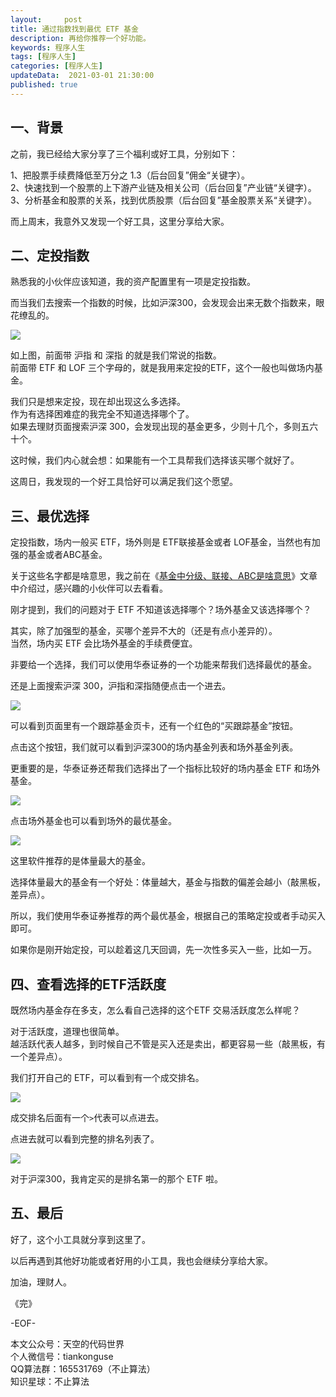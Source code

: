 ```yaml
---   
layout:     post  
title: 通过指数找到最优 ETF 基金    
description: 再给你推荐一个好功能。   
keywords: 程序人生  
tags: [程序人生]    
categories: [程序人生]  
updateData:  2021-03-01 21:30:00  
published: true  
---  
```



## 一、背景  


之前，我已经给大家分享了三个福利或好工具，分别如下：  


1、把股票手续费降低至万分之 1.3（后台回复”佣金“关键字）。  
2、快速找到一个股票的上下游产业链及相关公司（后台回复”产业链“关键字）。  
3、分析基金和股票的关系，找到优质股票（后台回复”基金股票关系“关键字）。  


而上周末，我意外又发现一个好工具，这里分享给大家。  


## 二、定投指数  


熟悉我的小伙伴应该知道，我的资产配置里有一项是定投指数。  


而当我们去搜索一个指数的时候，比如沪深300，会发现会出来无数个指数来，眼花缭乱的。  


![](http://res.tiankonguse.com/images/20221/03/01/001.jpeg)  


如上图，前面带 沪指 和 深指 的就是我们常说的指数。  
前面带 ETF 和 LOF 三个字母的，就是我用来定投的ETF，这个一般也叫做场内基金。   


我们只是想来定投，现在却出现这么多选择。  
作为有选择困难症的我完全不知道选择哪个了。  
如果去理财页面搜索沪深 300，会发现出现的基金更多，少则十几个，多则五六十个。  


这时候，我们内心就会想：如果能有一个工具帮我们选择该买哪个就好了。  


这周日，我发现的一个好工具恰好可以满足我们这个愿望。  


## 三、最优选择  


定投指数，场内一般买 ETF，场外则是 ETF联接基金或者 LOF基金，当然也有加强的基金或者ABC基金。  


关于这些名字都是啥意思，我之前在《[基金中分级、联接、ABC是啥意思](https://mp.weixin.qq.com/s/HtLHkeIUSnOl3kYt6pKzTA)》文章中介绍过，感兴趣的小伙伴可以去看看。  


刚才提到，我们的问题对于 ETF 不知道该选择哪个？场外基金又该选择哪个？  


其实，除了加强型的基金，买哪个差异不大的（还是有点小差异的）。  
当然，场内买 ETF 会比场外基金的手续费便宜。  


非要给一个选择，我们可以使用华泰证券的一个功能来帮我们选择最优的基金。  


还是上面搜索沪深 300，沪指和深指随便点击一个进去。  


![](http://res.tiankonguse.com/images/20221/03/01/002.png)  



可以看到页面里有一个跟踪基金页卡，还有一个红色的“买跟踪基金”按钮。  


点击这个按钮，我们就可以看到沪深300的场内基金列表和场外基金列表。  


更重要的是，华泰证券还帮我们选择出了一个指标比较好的场内基金 ETF 和场外基金。  



![](http://res.tiankonguse.com/images/20221/03/01/003.jpeg)  


点击场外基金也可以看到场外的最优基金。  


![](http://res.tiankonguse.com/images/20221/03/01/004.jpeg)  


这里软件推荐的是体量最大的基金。  


选择体量最大的基金有一个好处：体量越大，基金与指数的偏差会越小（敲黑板，差异点）。  


所以，我们使用华泰证券推荐的两个最优基金，根据自己的策略定投或者手动买入即可。  


如果你是刚开始定投，可以趁着这几天回调，先一次性多买入一些，比如一万。  



## 四、查看选择的ETF活跃度  


既然场内基金存在多支，怎么看自己选择的这个ETF 交易活跃度怎么样呢？  


对于活跃度，道理也很简单。  
越活跃代表人越多，到时候自己不管是买入还是卖出，都更容易一些（敲黑板，有一个差异点）。  


我们打开自己的 ETF，可以看到有一个成交排名。  


![](http://res.tiankonguse.com/images/20221/03/01/005.png)  


成交排名后面有一个`>`代表可以点进去。  


点进去就可以看到完整的排名列表了。  


![](http://res.tiankonguse.com/images/20221/03/01/006.jpeg)  



对于沪深300，我肯定买的是排名第一的那个 ETF 啦。  


## 五、最后  


好了，这个小工具就分享到这里了。  


以后再遇到其他好功能或者好用的小工具，我也会继续分享给大家。  


加油，理财人。  


《完》  


-EOF-  



本文公众号：天空的代码世界  
个人微信号：tiankonguse  
QQ算法群：165531769（不止算法）  
知识星球：不止算法  

